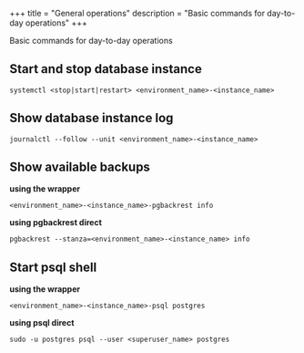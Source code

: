 +++
title = "General operations"
description = "Basic commands for day-to-day operations"
+++

Basic commands for day-to-day operations

## Start and stop database instance

```shell
systemctl <stop|start|restart> <environment_name>-<instance_name>
```

## Show database instance log

```shell
journalctl --follow --unit <environment_name>-<instance_name>
```

## Show available backups

**using the wrapper**
```shell
<environment_name>-<instance_name>-pgbackrest info
```

**using pgbackrest direct**
```shell
pgbackrest --stanza=<environment_name>-<instance_name> info
```

## Start psql shell

**using the wrapper**
```shell
<environment_name>-<instance_name>-psql postgres
```
**using psql direct**
```shell
sudo -u postgres psql --user <superuser_name> postgres
```

